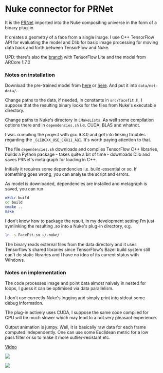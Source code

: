 # Nuke connector for PRNet

It is the [PRNet](https://github.com/YadiraF/PRNet) imported into the Nuke compositing universe in the form of a binary plug-in.

It creates a geometry of a face from a single image. I use C++ TensorFlow API for evaluating the model and Dlib for basic image processing for moving data back and forth between TensorFlow and Nuke.

UPD: there's also the [branch](https://github.com/mishurov/facefit/tree/tflite) with TensorFlow Lite and the model from ARCore 1.7.0

### Notes on installation
Download the pre-trained model from [here](https://drive.google.com/file/d/1UoE-XuW1SDLUjZmJPkIZ1MLxvQFgmTFH/view?usp=sharing) or [here](https://drive.google.com/open?id=1UoE-XuW1SDLUjZmJPkIZ1MLxvQFgmTFH). And put it into ```data/net-data/```.

Change paths to the data, if needed, in constants in ```src/facefit.h```, I suppose that the resulting binary looks for the files from Nuke's executable directory.

Change paths to Nuke's directory in ```CMakeLists```. As well some compilation options there and in ```dependencies.sh``` i.e. CUDA, BLAS and whatnot.

I was compiling the project with gcc 6.3.0 and got into linking troubles regarding the ```_GLIBCXX_USE_CXX11_ABI```. It's worth paying attention to that.

The file ```dependencies.sh``` downloads and compiles TensorFlow C++ libraries, builds a Python package - takes quite a bit of time - downloads Dlib and saves PRNet's meta graph for loading in C++.

Initially it requires some dependencies i.e. build-essential or so. If something goes wrong, you can analyse the script and errors.

As model is downloaded, dependencies are installed and metagraph is saved, you can run
```sh
mkdir build
cd build
cmake ..
make
```

I don't know how to package the result, in my development setting I'm just symlinking the resulting .so into a Nuke's plug-in directory, e.g.

```sh
ln -s FaceFit.so ~/.nuke/
```

The binary reads external files from the data directory and it uses Tensorflow's shared libraries since TensorFlow's Bazel build system still can't do static libraries and I have no idea of its current status with Windows.


### Notes on implementation
The code processes image and point data almost naively in nested for loops, I guess it can be optimised via data parallelism.

I don't use correctly Nuke's logging and simply print into stdout some debug information.

The plug-in actively uses CUDA, I suppose the same code compiled for CPU will be much slower which may lead to a not very pleasant experience.

Output animation is jumpy. Well, it is basically raw data for each frame computed independently. One can use some Euclidean metric for a low pass filter or so to make it more outlier-resistant etc.

[Video](https://vimeo.com/330519572)


[![](http://mishurov.co.uk/images/github/facefit/boris1.png)](https://vimeo.com/330519572)


[![](http://mishurov.co.uk/images/github/facefit/boris2.png)](https://vimeo.com/330519572)


